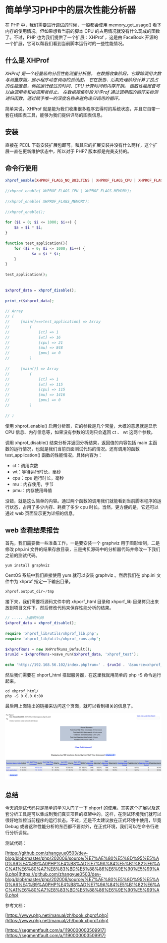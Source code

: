# 简单学习PHP中的层次性能分析器

在 PHP 中，我们需要进行调试的时候，一般都会使用 memory_get_usage() 看下内存的使用情况。但如果想看当前的脚本 CPU 的占用情况就没有什么现成的函数了。不过，PHP 也为我们提供了一个扩展：XHProf ，这是由 FaceBook 开源的一个扩展，它可以帮我们看到当前脚本运行时的一些性能情况。

## 什么是 XHProf

*XHProf 是一个轻量级的分层性能测量分析器。 在数据收集阶段，它跟踪调用次数与测量数据，展示程序动态调用的弧线图。 它在报告、后期处理阶段计算了独占的性能度量，例如运行经过的时间、CPU 计算时间和内存开销。 函数性能报告可以由调用者和被调用者终止。 在数据搜集阶段 XHProf 通过调用图的循环来检测递归函数，通过赋予唯一的深度名称来避免递归调用的循环。*

简单来说，XHProf 就是能为我们收集很多程序去得时的系统状态，并且它自带一套在线图表工具，能够为我们提供详尽的图表信息。

## 安装

直接在 PECL 下载安装扩展包即可。和其它的扩展安装并没有什么两样，这个扩展一直在更新维护状态中，所以对于 PHP7 版本都是完美支持的。

## 命令行使用

```php
xhprof_enable(XHPROF_FLAGS_NO_BUILTINS | XHPROF_FLAGS_CPU | XHPROF_FLAGS_MEMORY);

//xhprof_enable( XHPROF_FLAGS_CPU | XHPROF_FLAGS_MEMORY);

//xhprof_enable( XHPROF_FLAGS_MEMORY);

//xhprof_enable();

for ($i = 0; $i <= 1000; $i++) {
    $a = $i * $i;
}

function test_application(){
    for ($i = 0; $i <= 1000; $i++) {
            $a = $i * $i;
    }
}

test_application();


$xhprof_data = xhprof_disable();

print_r($xhprof_data);

// Array
// (
//     [main()==>test_application] => Array
//         (
//             [ct] => 1
//             [wt] => 16
//             [cpu] => 21
//             [mu] => 848
//             [pmu] => 0
//         )

//     [main()] => Array
//         (
//             [ct] => 1
//             [wt] => 115
//             [cpu] => 115
//             [mu] => 1416
//             [pmu] => 0
//         )

// )
```

使用 xhprof_enable() 启用分析器，它的参数是几个常量，大概的意思就是显示 CPU 信息、内存信息等，如果没有参数的话则只会返回 ct 、 wt 这两个参数。

调用 xhprof_disable() 结束分析并返回分析结果，返回值的内容包括 main 主函数的运行情况，也就是我们当前页面测试代码的情况。还有调用的函数 test_application() 函数的性能情况。具体内容为：

- ct：调用次数
- wt：等待运行时长，毫秒
- cpu：cpu 运行时长，毫秒
- mu：内存使用，字节
- pmu：内存使用峰值

没错，就是这么简单的内容。通过两个函数的调用我们就能看到当前脚本程序的运行状态，占用了多少内存、耗费了多少 cpu 时长。当然，更方便的是，它还可以通过 web 页面显示更为详细的信息。

## web 查看结果报告

首先，我们需要做一些准备工作。一是要安装一个 graphviz 用于图形绘制，二是修改 php.ini 文件的结果存放目录，三是拷贝源码中的分析器代码并修改一下我们之前的测试代码。

```shell
yum install graphviz
```

CentOS 系统中我们直接使用 yum 就可以安装 graphviz 。然后我们在 php.ini 文件中为 xhprof 指定一下输出目录。

```php
xhprof.output_dir=/tmp
```

接下来，我们需要将源码文件中的 xhporf_html 目录和 xhporf_lib 目录拷贝出来放到项目文件下。然后修改代码来保存性能分析的结果。

```php
// ..... 上面的代码
$xhprof_data = xhprof_disable();

require 'xhprof_lib/utils/xhprof_lib.php';
require 'xhprof_lib/utils/xhprof_runs.php';

$xhprofRuns = new XHProfRuns_Default();
$runId = $xhprofRuns->save_run($xhprof_data, 'xhprof_test');

echo 'http://192.168.56.102/index.php?run=' . $runId . '&source=xhprof_test';

```

然后我们需要在 xhporf_html 搭起服务器，在这里我就用简单的 php -S 命令运行起来。

```shell
cd xhprof_html/
php -S 0.0.0.0:80
```

最后用上面输出的链接来访问这个页面，就可以看到相关的信息了。

![./img/XHProf_HierarchicalProfilerReport.png](./img/XHProf_HierarchicalProfilerReport.png)

## 总结

今天的测试代码只是简单的学习入门了一下 xhporf 的使用。其实这个扩展以及这套分析工具是可以集成到我们真实项目的框架中的。这样，在测试环境我们就可以很好地监控当前程序的运行状态。不过，还是不太建议放在正式环境中使用，毕竟 Debug 或者这种性能分析的东西都不要对外，在正式环境，我们可以在命令行进行分析调优。

测试代码：

[https://github.com/zhangyue0503/dev-blog/blob/master/php/202006/source/%E7%AE%80%E5%8D%95%E5%AD%A6%E4%B9%A0PHP%E4%B8%AD%E7%9A%84%E5%B1%82%E6%AC%A1%E6%80%A7%E8%83%BD%E5%88%86%E6%9E%90%E5%99%A8.php](https://github.com/zhangyue0503/dev-blog/blob/master/php/202006/source/%E7%AE%80%E5%8D%95%E5%AD%A6%E4%B9%A0PHP%E4%B8%AD%E7%9A%84%E5%B1%82%E6%AC%A1%E6%80%A7%E8%83%BD%E5%88%86%E6%9E%90%E5%99%A8.php)

参考文档：

[https://www.php.net/manual/zh/book.xhprof.php](https://www.php.net/manual/zh/book.xhprof.php)

[https://segmentfault.com/a/1190000003509917](https://segmentfault.com/a/1190000003509917)
